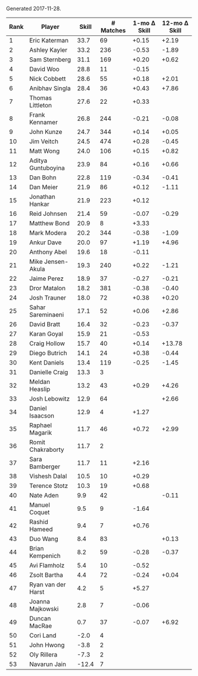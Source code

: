 Generated 2017-11-28.

| Rank | Player             | Skill | # Matches | 1-mo Δ Skill | 12-mo Δ Skill |
|------|--------------------|-------|-----------|--------------|---------------|
|    1 | Eric Katerman      |  33.7 |        69 |        +0.15 |         +2.19 |
|    2 | Ashley Kayler      |  33.2 |       236 |        -0.53 |         -1.89 |
|    3 | Sam Sternberg      |  31.1 |       169 |        +0.20 |         +0.62 |
|    4 | David Woo          |  28.8 |        11 |        -0.15 |               |
|    5 | Nick Cobbett       |  28.6 |        55 |        +0.18 |         +2.01 |
|    6 | Anibhav Singla     |  28.4 |        36 |        +0.43 |         +7.86 |
|    7 | Thomas Littleton   |  27.6 |        22 |        +0.33 |               |
|    8 | Frank Kennamer     |  26.8 |       244 |        -0.21 |         -0.08 |
|    9 | John Kunze         |  24.7 |       344 |        +0.14 |         +0.05 |
|   10 | Jim Veitch         |  24.5 |       474 |        +0.28 |         -0.45 |
|   11 | Matt Wong          |  24.0 |       106 |        +0.15 |         +0.82 |
|   12 | Aditya Guntuboyina |  23.9 |        84 |        +0.16 |         +0.66 |
|   13 | Dan Bohn           |  22.8 |       119 |        -0.34 |         -0.41 |
|   14 | Dan Meier          |  21.9 |        86 |        +0.12 |         -1.11 |
|   15 | Jonathan Hankar    |  21.9 |       223 |        +0.12 |               |
|   16 | Reid Johnsen       |  21.4 |        59 |        -0.07 |         -0.29 |
|   17 | Matthew Bond       |  20.9 |         8 |        +3.33 |               |
|   18 | Mark Modera        |  20.2 |       344 |        -0.38 |         -1.09 |
|   19 | Ankur Dave         |  20.0 |        97 |        +1.19 |         +4.96 |
|   20 | Anthony Abel       |  19.6 |        18 |        -0.11 |               |
|   21 | Mike Jensen-Akula  |  19.3 |       240 |        +0.22 |         -1.21 |
|   22 | Jaime Perez        |  18.9 |        37 |        -0.27 |         -0.21 |
|   23 | Dror Matalon       |  18.2 |       381 |        -0.38 |         -0.40 |
|   24 | Josh Trauner       |  18.0 |        72 |        +0.38 |         +0.20 |
|   25 | Sahar Sareminaeni  |  17.1 |        52 |        +0.06 |         +2.86 |
|   26 | David Bratt        |  16.4 |        32 |        -0.23 |         -0.37 |
|   27 | Karan Goyal        |  15.9 |        21 |        -0.53 |               |
|   28 | Craig Hollow       |  15.7 |        40 |        +0.14 |        +13.78 |
|   29 | Diego Butrich      |  14.1 |        24 |        +0.38 |         -0.44 |
|   30 | Kent Daniels       |  13.4 |       119 |        -0.25 |         -1.45 |
|   31 | Danielle Craig     |  13.3 |         3 |              |               |
|   32 | Meldan Heaslip     |  13.2 |        43 |        +0.29 |         +4.26 |
|   33 | Josh Lebowitz      |  12.9 |        64 |              |         +2.66 |
|   34 | Daniel Isaacson    |  12.9 |         4 |        +1.27 |               |
|   35 | Raphael Magarik    |  11.7 |        46 |        +0.72 |         +2.99 |
|   36 | Romit Chakraborty  |  11.7 |         2 |              |               |
|   37 | Sara Bamberger     |  11.7 |        11 |        +2.16 |               |
|   38 | Vishesh Dalal      |  10.5 |        10 |        +0.29 |               |
|   39 | Terence Stotz      |  10.3 |        19 |        +0.68 |               |
|   40 | Nate Aden          |   9.9 |        42 |              |         -0.11 |
|   41 | Manuel Coquet      |   9.5 |         9 |        -1.64 |               |
|   42 | Rashid Hameed      |   9.4 |         7 |        +0.76 |               |
|   43 | Duo Wang           |   8.4 |        83 |              |         +0.13 |
|   44 | Brian Kempenich    |   8.2 |        59 |        -0.28 |         -0.37 |
|   45 | Avi Flamholz       |   5.4 |        10 |        -0.52 |               |
|   46 | Zsolt Bartha       |   4.4 |        72 |        -0.24 |         +0.04 |
|   47 | Ryan van der Harst |   4.2 |         5 |        +5.27 |               |
|   48 | Joanna Majkowski   |   2.8 |         7 |        -0.06 |               |
|   49 | Duncan MacRae      |   0.7 |        37 |        -0.07 |         +6.92 |
|   50 | Cori Land          |  -2.0 |         4 |              |               |
|   51 | John Hwong         |  -3.8 |         2 |              |               |
|   52 | Oly Rillera        |  -7.3 |         2 |              |               |
|   53 | Navarun Jain       | -12.4 |         7 |              |               |